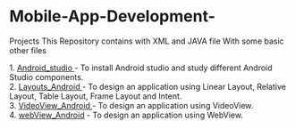 # Mobile-App-Development-
Projects This Repository contains with XML and JAVA file With some basic other files

<p> 
 1.  <a href="https://github.com/patilshivani22/Mobile-App-Development-/tree/main/Android_Studio"> Android_studio </a> - To install Android studio and study different Android Studio components.   <br>
2.  <a href="https://github.com/patilshivani22/Mobile-App-Development-/tree/main/Layouts_Android"> Layouts_Android </a> - To design an application using Linear Layout, Relative Layout, Table Layout, Frame Layout and Intent.    <br>
3.  <a href="https://github.com/patilshivani22/Mobile-App-Development-/tree/main/VideoView_Android"> VideoView_Android </a> - To design an application using VideoView.
<br>
4.  <a href="https://github.com/patilshivani22/Mobile-App-Development-/tree/main/VideoView_Android"> webView_Android</a> - To design an application using WebView.<br>
 
<!-- 5.  <a href="https://github.com/patilshivani22/Mobile-App-Development-/tree/main/Android_Studio"> Android_studio </a> - To implement Date & Time application. -->



</p>

